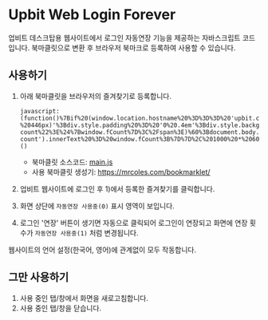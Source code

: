 # Upbit Web Login Forever
업비트 데스크탑용 웹사이트에서 로그인 자동연장 기능을 제공하는 자바스크립트 코드입니다.
북마클릿으로 변환 후 브라우저 북마크로 등록하여 사용할 수 있습니다.

## 사용하기

1. 아래 북마클릿을 브라우저의 즐겨찾기로 등록합니다.
    ```
    javascript:(function()%7Bif%20(window.location.hostname%20%3D%3D%3D%20'upbit.com'%20%26%26%20!window.fInterval)%20%7Bwindow.fCount%20%3D%200%3Bconst%20div%20%3D%20document.createElement('div')%3Bdiv.style.zIndex%20%3D%20'1000'%3Bdiv.style.position%20%3D%20'fixed'%3Bdiv.style.top%20%3D%20'0'%3Bdiv.style.right%20%3D%20'calc(50%25%20-%20446px)'%3Bdiv.style.padding%20%3D%20'0%20.4em'%3Bdiv.style.background%20%3D%20'yellow'%3Bdiv.style.color%20%3D%20'black'%3Bdiv.style.cursor%20%3D%20'help'%3Bdiv.title%20%3D%20'%EB%A1%9C%EA%B7%B8%EC%9D%B8%20%22%EC%97%B0%EC%9E%A5%22%20%EB%B2%84%ED%8A%BC%EC%9D%B4%20%EB%82%98%ED%83%80%EB%82%98%EB%A9%B4%20%EC%9E%90%EB%8F%99%EC%9C%BC%EB%A1%9C%20%ED%81%B4%EB%A6%AD%ED%95%A0%20%EA%B1%B0%EC%97%90%EC%9A%94.%20%EA%B7%B8%EB%A7%8C%20%EC%82%AC%EC%9A%A9%ED%95%98%EB%A0%A4%EB%A9%B4%20%ED%8E%98%EC%9D%B4%EC%A7%80%EB%A5%BC%20%EC%83%88%EB%A1%9C%EA%B3%A0%EC%B9%A8%20%ED%95%98%EC%84%B8%EC%9A%94'%3Bdiv.innerHTML%20%3D%20%60%F0%9F%91%BB%20%EC%9E%90%EB%8F%99%EC%97%B0%EC%9E%A5%20%EC%82%AC%EC%9A%A9%EC%A4%91(%3Cspan%20id%3D%22extend-count%22%3E%24%7Bwindow.fCount%7D%3C%2Fspan%3E)%60%3Bdocument.body.prepend(div)%3Bwindow.fInterval%20%3D%20setInterval(()%20%3D%3E%20%7Bconst%20target%20%3D%20document.evaluate('%2F%2Fa%5Btext()%3D%22%EC%97%B0%EC%9E%A5%22%20or%20text()%3D%22Extend%22%5D'%2C%20document).iterateNext()%3Bif%20(target)%20%7Btarget.click()%3Bwindow.fCount%2B%2B%3Bdocument.getElementById('extend-count').innerText%20%3D%20window.fCount%3B%7D%7D%2C%201000%20*%2060%20*%2030)%3B%7D%7D)()
    ```
    * 북마클릿 소스코드: [main.js](main.js)
    * 사용 북마클릿 생성기: https://mrcoles.com/bookmarklet/

2. 업비트 웹사이트에 로그인 후 1)에서 등록한 즐겨찾기를 클릭합니다.
3. 화면 상단에 `자동연장 사용중(0)` 표시 영역이 보입니다.
4. 로그인 '연장' 버튼이 생기면 자동으로 클릭되어 로그인이 연장되고 화면에 연장 횟수가 `자동연장 사용중(1)` 처럼 변경됩니다.

웹사이트의 언어 설정(한국어, 영어)에 관계없이 모두 작동합니다. 

## 그만 사용하기

1. 사용 중인 탭/창에서 화면을 새로고침합니다.
2. 사용 중인 탭/창을 닫습니다.
